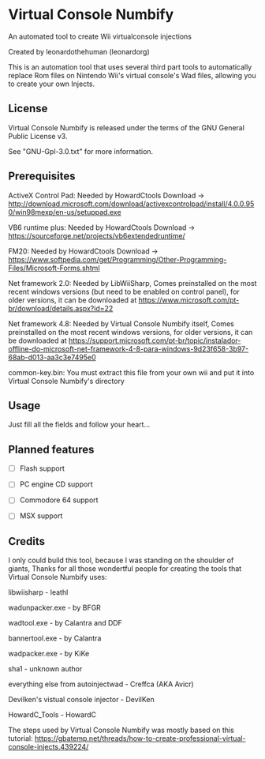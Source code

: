 # Virtual Console Numbify
An automated tool to create Wii virtualconsole injections

Created by leonardothehuman (leonardorg)

This is an automation tool that uses several third part tools to automatically replace
Rom files on Nintendo Wii's virtual console's Wad files, allowing you to create your own
Injects.

## License

Virtual Console Numbify is released under the terms of the GNU General Public License v3.

See "GNU-Gpl-3.0.txt" for more information.

## Prerequisites

ActiveX Control Pad: Needed by HowardCtools
Download -> http://download.microsoft.com/download/activexcontrolpad/install/4.0.0.950/win98mexp/en-us/setuppad.exe

VB6 runtime plus: Needed by HowardCtools
Download -> https://sourceforge.net/projects/vb6extendedruntime/

FM20: Needed by HowardCtools
Download -> https://www.softpedia.com/get/Programming/Other-Programming-Files/Microsoft-Forms.shtml

Net framework 2.0: Needed by LibWiiSharp, Comes preinstalled on the most recent windows versions
(but need to be enabled on control panel), for older versions, it can be downloaded at
https://www.microsoft.com/pt-br/download/details.aspx?id=22

Net framework 4.8: Needed by Virtual Console Numbify itself, Comes preinstalled on the most recent windows versions,
for older versions, it can be downloaded at
https://support.microsoft.com/pt-br/topic/instalador-offline-do-microsoft-net-framework-4-8-para-windows-9d23f658-3b97-68ab-d013-aa3c3e7495e0

common-key.bin: You must extract this file from your own wii and put it into Virtual Console Numbify's directory

## Usage

Just fill all the fields and follow your heart...

## Planned features
- [ ] Flash support

- [ ] PC engine CD support

- [ ] Commodore 64 support

- [ ] MSX support

## Credits

I only could build this tool, because I was standing on the shoulder of giants, Thanks for all those wondertful people for creating
the tools that Virtual Console Numbify uses:


libwiisharp - leathl

wadunpacker.exe - by BFGR

wadtool.exe - by Calantra and DDF 

bannertool.exe - by Calantra

wadpacker.exe - by KiKe

sha1 - unknown author

everything else from autoinjectwad - Creffca (AKA Avicr)

Devilken's vistual console injector - DevilKen

HowardC_Tools - HowardC

The steps used by Virtual Console Numbify was mostly based on this tutorial:
https://gbatemp.net/threads/how-to-create-professional-virtual-console-injects.439224/